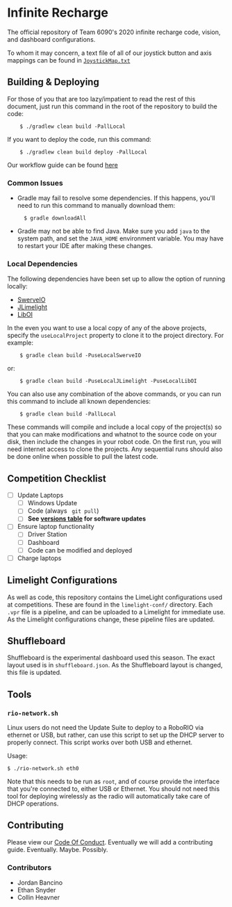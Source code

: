 # Infinite Recharge
The official repository of Team 6090's 2020 infinite recharge code, vision, and dashboard configurations.

To whom it may concern, a text file of all of our joystick button and axis mappings can be found in [`JoystickMap.txt`](JoystickMap.txt)

## Building & Deploying
For those of you that are too lazy/impatient to read the rest of this document, just run this command in the root of the
repository to build the code:

        $ ./gradlew clean build -PallLocal

If you want to deploy the code, run this command:

        $ ./gradlew clean build deploy -PallLocal

Our workflow guide can be found [here](https://docs.google.com/document/d/1KQAkZUGQNtcGS0PK-z6KMCrwNERii5Keec-gO0QWUK0/edit?usp=sharing)

### Common Issues
- Gradle may fail to resolve some dependencies. If this happens, you'll need to run this command to manually download
them: 

        $ gradle downloadAll

- Gradle may not be able to find Java. Make sure you add `java` to the system path, and set the `JAVA_HOME` environment variable. You may have to restart your IDE after making these changes.

### Local Dependencies
The following dependencies have been set up to allow the option of running locally:

- [SwerveIO](https://github.com/Team6090/SwerveIO)
- [JLimelight](https://github.com/Team6090/JLimelight)
- [LibOI](https://github.com/Team6090/LibOI)

In the even you want to use a local copy of any of the above projects, specify the `useLocalProject` property to clone it to the project directory.
For example:

        $ gradle clean build -PuseLocalSwerveIO

or:
        
        $ gradle clean build -PuseLocalJLimelight -PuseLocalLibOI

You can also use any combination of the above commands, or you can run this command to include all known dependencies:

        $ gradle clean build -PallLocal

These commands will compile and include a local copy of the project(s) so that you can make modifications and whatnot to the source code on your disk, then include the changes in your robot code. On the first run, you will need internet access to clone the projects. Any sequential runs should also be done online when possible to pull the latest code.

## Competition Checklist
- [ ] Update Laptops
    - [ ] Windows Update
    - [ ] Code (always ` git pull`)
    - [ ] **See [versions table](https://github.com/Team6090/Software-Table/blob/master/README.md) for software updates**
- [ ] Ensure laptop functionality
    - [ ] Driver Station
    - [ ] Dashboard
    - [ ] Code can be modified and deployed
- [ ] Charge laptops

## Limelight Configurations
As well as code, this repository contains the LimeLight configurations used at competitions. These are found in the `limelight-conf/` directory. Each `.vpr` file is a pipeline, and can be uploaded to a Limelight for immediate use. As the Limelight configurations change, these pipeline files are updated.

## Shuffleboard
Shuffleboard is the experimental dashboard used this season. The exact layout used is in `shuffleboard.json`. As the Shuffleboard layout is changed, this file is updated.

## Tools

### `rio-network.sh`
Linux users do not need the Update Suite to deploy to a RoboRIO via ethernet or USB, but rather, can use this script to set up the DHCP server to properly connect. This script works over both USB and ethernet.

Usage:

    $ ./rio-network.sh eth0

Note that this needs to be run as `root`, and of course provide the interface that you're connected to, either USB or Ethernet. You should not need this tool for deploying wirelessly as the radio will automatically  take care of DHCP operations.

## Contributing
Please view our [Code Of Conduct](CODE_OF_CONDUCT.md). Eventually we will add a contributing guide. Eventually. Maybe. Possibly.

### Contributors
- Jordan Bancino
- Ethan Snyder
- Collin Heavner